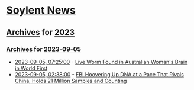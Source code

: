 # [Soylent News](../../../README.md)

## [Archives](../../index.md) for [2023](../index.md)

### [Archives](../../index.md) for [2023-09-05](index.md)

* [2023-09-05, 07:25:00](https://soylentnews.org/article.pl?sid=23/09/04/1249217&from=rss) - [Live Worm Found in Australian Woman's Brain in World First](https://soylentnews.org/article.pl?sid=23/09/04/1249217&from=rss)
* [2023-09-05, 02:38:00](https://soylentnews.org/article.pl?sid=23/09/04/1228216&from=rss) - [FBI Hoovering Up DNA at a Pace That Rivals China, Holds 21 Million Samples and Counting](https://soylentnews.org/article.pl?sid=23/09/04/1228216&from=rss)
